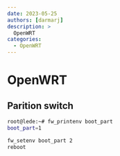 ```yaml
---
date: 2023-05-25
authors: [darmarj]
description: >
  OpenWRT
categories:
  - OpenWRT
---
```


# OpenWRT
## Parition switch

``` bash
root@lede:~# fw_printenv boot_part
boot_part=1
```

``` bash
fw_setenv boot_part 2
reboot
```
